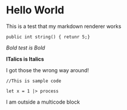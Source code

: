 # Hello World

This is a test that my markdown renderer works

`public int string() { retunr 5;}`

*Bold test is Bold*

**ITalics is Italics**

I got those the wrong way around!

    
    //This is sample code
    
    let x = 1 |> process
    

I am outside a multicode block 